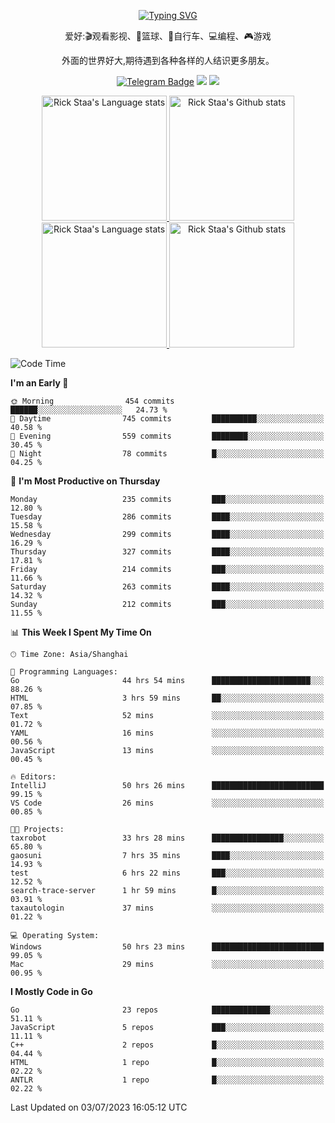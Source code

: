<div align="center"> 

[![Typing SVG](https://readme-typing-svg.herokuapp.com?size=25&duration=2500&color=eeeeee&vCenter=true&width=200&height=40&lines=Hi+there+%F0%9F%91%8B%F0%9F%8F%BB;I'm+DanBai)](https://git.io/typing-svg)

爱好:🎬观看影视、🏀篮球、🚴自行车、💻编程、🎮游戏

外面的世界好大,期待遇到各种各样的人结识更多朋友。

[![Telegram Badge](https://img.shields.io/badge/-Telegram-blue?style=flat&logo=Telegram&logoColor=white)](https://t.me/danbai9420) 
[![](https://img.shields.io/badge/-Blog-brightgreen?style=flat&logo=Blogger&logoColor=white)](https://p00q.cn)
[![](https://img.shields.io/badge/-Email-red?style=flat&logo=Mail.Ru&logoColor=white)](mailto:danbai@88.com)
</div>

<!-- Light Mode -->
<div align="center"> 
<a href="https://github.com/anuraghazra/github-readme-stats#gh-light-mode-only">
<img height=200 src="https://github-readme-stats.vercel.app/api/top-langs/?username=danbai225&layout=compact&langs_count=10&hide_border=1&role=OWNER,COLLABORATOR#gh-light-mode-only" alt="Rick Staa's Language stats" />
</a>
<a href="https://github.com/anuraghazra/github-readme-stats#gh-light-mode-only">
<img height=200 src="https://github-readme-stats.vercel.app/api?username=danbai225&show_icons=true&count_private=true&line_height=28&hide_border=1&include_all_commits=true&card_width=450&role=OWNER,COLLABORATOR&exclude_repo=github-readme-stats#gh-light-mode-only" alt="Rick Staa's Github stats" />
</a>
</div>

<!-- Dark Mode -->
<div align="center"> 
<a href="https://github.com/anuraghazra/github-readme-stats#gh-dark-mode-only">
<img height=200 src="https://github-readme-stats.vercel.app/api/top-langs/?username=danbai225&layout=compact&langs_count=10&hide_border=1&role=OWNER,COLLABORATOR&theme=github_dark#gh-dark-mode-only" alt="Rick Staa's Language stats" />
</a>
<a href="https://github.com/anuraghazra/github-readme-stats#gh-dark-mode-only">
<img height=200 src="https://github-readme-stats.vercel.app/api?username=danbai225&show_icons=true&count_private=true&line_height=28&hide_border=1&include_all_commits=true&card_width=450&role=OWNER,COLLABORATOR&exclude_repo=github-readme-stats&theme=github_dark#gh-dark-mode-only" alt="Rick Staa's Github stats" />
</a>
</div>

<!--START_SECTION:waka-->
![Code Time](http://img.shields.io/badge/Code%20Time-531%20hrs%2059%20mins-blue)

**I'm an Early 🐤** 

```text
🌞 Morning                454 commits         ██████░░░░░░░░░░░░░░░░░░░   24.73 % 
🌆 Daytime                745 commits         ██████████░░░░░░░░░░░░░░░   40.58 % 
🌃 Evening                559 commits         ████████░░░░░░░░░░░░░░░░░   30.45 % 
🌙 Night                  78 commits          █░░░░░░░░░░░░░░░░░░░░░░░░   04.25 % 
```
📅 **I'm Most Productive on Thursday** 

```text
Monday                   235 commits         ███░░░░░░░░░░░░░░░░░░░░░░   12.80 % 
Tuesday                  286 commits         ████░░░░░░░░░░░░░░░░░░░░░   15.58 % 
Wednesday                299 commits         ████░░░░░░░░░░░░░░░░░░░░░   16.29 % 
Thursday                 327 commits         ████░░░░░░░░░░░░░░░░░░░░░   17.81 % 
Friday                   214 commits         ███░░░░░░░░░░░░░░░░░░░░░░   11.66 % 
Saturday                 263 commits         ████░░░░░░░░░░░░░░░░░░░░░   14.32 % 
Sunday                   212 commits         ███░░░░░░░░░░░░░░░░░░░░░░   11.55 % 
```


📊 **This Week I Spent My Time On** 

```text
🕑︎ Time Zone: Asia/Shanghai

💬 Programming Languages: 
Go                       44 hrs 54 mins      ██████████████████████░░░   88.26 % 
HTML                     3 hrs 59 mins       ██░░░░░░░░░░░░░░░░░░░░░░░   07.85 % 
Text                     52 mins             ░░░░░░░░░░░░░░░░░░░░░░░░░   01.72 % 
YAML                     16 mins             ░░░░░░░░░░░░░░░░░░░░░░░░░   00.56 % 
JavaScript               13 mins             ░░░░░░░░░░░░░░░░░░░░░░░░░   00.45 % 

🔥 Editors: 
IntelliJ                 50 hrs 26 mins      █████████████████████████   99.15 % 
VS Code                  26 mins             ░░░░░░░░░░░░░░░░░░░░░░░░░   00.85 % 

🐱‍💻 Projects: 
taxrobot                 33 hrs 28 mins      ████████████████░░░░░░░░░   65.80 % 
gaosuni                  7 hrs 35 mins       ████░░░░░░░░░░░░░░░░░░░░░   14.93 % 
test                     6 hrs 22 mins       ███░░░░░░░░░░░░░░░░░░░░░░   12.52 % 
search-trace-server      1 hr 59 mins        █░░░░░░░░░░░░░░░░░░░░░░░░   03.91 % 
taxautologin             37 mins             ░░░░░░░░░░░░░░░░░░░░░░░░░   01.22 % 

💻 Operating System: 
Windows                  50 hrs 23 mins      █████████████████████████   99.05 % 
Mac                      29 mins             ░░░░░░░░░░░░░░░░░░░░░░░░░   00.95 % 
```

**I Mostly Code in Go** 

```text
Go                       23 repos            █████████████░░░░░░░░░░░░   51.11 % 
JavaScript               5 repos             ███░░░░░░░░░░░░░░░░░░░░░░   11.11 % 
C++                      2 repos             █░░░░░░░░░░░░░░░░░░░░░░░░   04.44 % 
HTML                     1 repo              █░░░░░░░░░░░░░░░░░░░░░░░░   02.22 % 
ANTLR                    1 repo              █░░░░░░░░░░░░░░░░░░░░░░░░   02.22 % 
```




 Last Updated on 03/07/2023 16:05:12 UTC
<!--END_SECTION:waka-->
